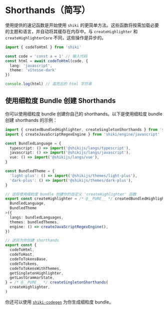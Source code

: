 # Shorthands（简写）

使用提供的速记函数是开始使用 `shiki` 的更简单方法。这些函数将按需加载必要的主题和语言，并自动将其缓存在内存中。与 `createHighlighter` 和 `createHighlighterCore` 不同，这些操作是异步的。

```ts twoslash
import { codeToHtml } from 'shiki'

const code = 'const a = 1' // 输入代码
const html = await codeToHtml(code, {
  lang: 'javascript',
  theme: 'vitesse-dark'
})

console.log(html) // 高亮后的 html 字符串
```

## 使用细粒度 Bundle 创建 Shorthands

你可以使用细粒度 bundle 创建你自己的 shorthands。以下是使用细粒度 bundle 创建 shorthands 的示例：

```ts
import { createdBundledHighlighter, createSingletonShorthands } from 'shiki/core'
import { createJavaScriptRegexEngine } from 'shiki/engine/javascript'

const BundledLanguage = {
  typescript: () => import('@shikijs/langs/typescript'),
  javascript: () => import('@shikijs/langs/javascript'),
  vue: () => import('@shikijs/langs/vue'),
}

const BundledTheme = {
  'light-plus': () => import('@shikijs/themes/light-plus'),
  'dark-plus': () => import('@shikijs/themes/dark-plus'),
}

// 这将使用细粒度 bundle 创建你的自定义 'createHighlighter' 函数
export const createHighlighter = /* @__PURE__ */ createdBundledHighlighter<
  BundledLanguage,
  BundledTheme
>({
  langs: bundledLanguages,
  themes: bundledThemes,
  engine: () => createJavaScriptRegexEngine(),
})

// 这将为你创建 shorthands
export const {
  codeToHtml,
  codeToHast,
  codeToTokensBase,
  codeToTokens,
  codeToTokensWithThemes,
  getSingletonHighlighter,
  getLastGrammarState,
} = /* @__PURE__ */ createSingletonShorthands(
  createHighlighter,
)
```

你还可以使用 [`shiki-codegen`](/packages/codegen) 为你生成细粒度 bundle。

